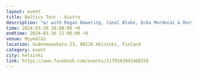 ```yaml
---
layout: event
title: Baltics Tour - bistro
description: "w/ with Regan Bowering, Conal Blake, Ecka Mordecai & Rory Salte"
time: 2024-03-30 18:00:00 +0
endtime: 2024-03-30 21:00:00 +0
venue: Myymälä2
location: Uudenmaankatu 23, 00120 Helsinki, Finland
category: event
city: helsinki
link: https://www.facebook.com/events/1179103943468156
---
```

